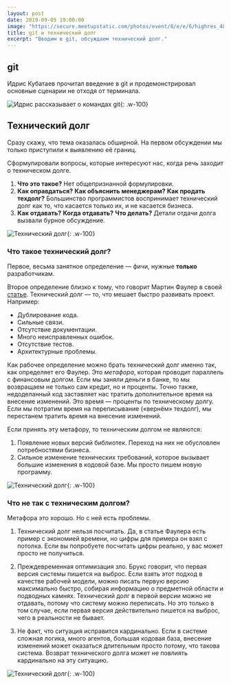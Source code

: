 ```yaml
---
layout: post
date: 2019-09-05 19:00:00
image: "https://secure.meetupstatic.com/photos/event/8/e/e/6/highres_484416582.jpeg"
title: git и технический долг
excerpt: "Вводим в git, обсуждаем технический долг."
---
```


## git

Идрис Кубатаев прочитал введение в git и продемонстрировал основные сценарии не отходя от терминала.

![Идрис рассказывает о командах git](https://secure.meetupstatic.com/photos/event/1/f/8/highres_484620504.jpeg){: .w-100}

## Технический долг

Сразу скажу, что тема оказалась обширной. На первом обсуждении мы только приступили к выявлению её границ.

Сформулировали вопросы, которые интересуют нас, когда речь заходит о техническом долге.

1. **Что это такое?** Нет общепризнанной формулировки.
1. **Как оправдаться?** **Как объяснить менеджерам?** **Как продать техдолг?** Большинство программистов воспринимает технический долг как то, что касается только их, и не касается бизнеса.
1. **Как отдавать?** **Когда отдавать?** **Что делать?** Детали отдачи долга вызвали бурное обсуждение.

![Технический долг](https://secure.meetupstatic.com/photos/event/d/d/5/highres_484623541.jpeg){: .w-100}

### Что такое технический долг?

Первое, весьма занятное определение&nbsp;&mdash; фичи, нужные **только** разработчикам.

Второе определение близко к тому, что говорит Мартин Фаулер в своей [статье](https://habr.com/ru/post/453280/). Технический долг&nbsp;&mdash; то, что мешает быстро развивать проект. Например:

* Дублирование кода.
* Сильные связи.
* Отсутствие документации.
* Много неисправленных ошибок.
* Отсутствие тестов.
* Архитектурные проблемы.

Как рабочее определение можно брать технический долг именно так, как определяет его Фаулер. Это *метафора*, которая проводит параллель с финансовым долгом. Если мы заняли деньги в банке, то мы возвращаем не только сам кредит, но и проценты. Точно также, недоделанный код заставляет нас тратить дополнительное время на внесение изменений. Это время&nbsp;&mdash; проценты по техническому долгу. Если мы потратим время на переписывание (&laquo;вернём&raquo; техдолг), мы перестанем тратить время на внесение изменений.

Если принять эту метафору, то техническим долгом не являются:

1. Появление новых версий библиотек. Переход на них не обусловлен потребностями бизнеса.
1. Сильное изменение технических требований, которое вызывает большие изменения в кодовой базе. Мы просто пишем новую программу.

![Технический долг](https://secure.meetupstatic.com/photos/event/d/d/7/highres_484623543.jpeg){: .w-100}

### Что не так с техническим долгом?

Метафора это хорошо. Но с ней есть проблемы.

1. Технический долг нельзя посчитать. Да, в статье Фаулера есть пример с экономией времени, но цифры для примера он взял с потолка. Если вы попробуете посчитать цифры реально, у вас может просто не получиться.

1. Преждевременная оптимизация зло. Брукс говорит, что первая версия системы пишется на выброс. Если взять этот подход в качестве рабочей модели, можно писать первую версию максимально быстро, собирая информацию о предметной области и подводных камнях. Технический долг в первой версии можно не отдавать, потому что систему можно переписать. Но это только в том случае, если первая версия действительно пишется на выброс, чего в реальности не бывает.

1. Не факт, что ситуация исправится кардинально. Если в системе сложная логика, много агентов, большая кодовая база, внесение изменений может оказаться длительным просто потому, что такова система. Возврат технического долга может не повлиять кардинально на эту ситуацию.




![Технический долг](https://secure.meetupstatic.com/photos/event/d/d/a/highres_484623546.jpeg){: .w-100}


